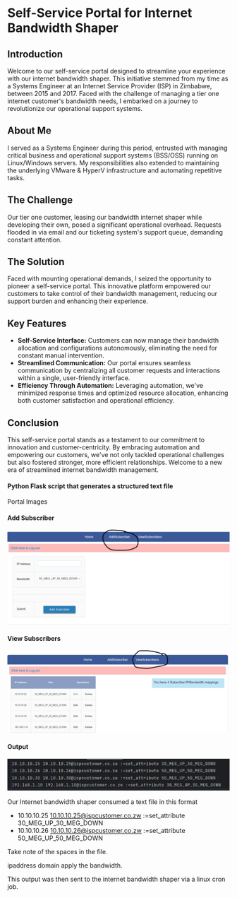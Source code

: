 # Self-Service Portal for Internet Bandwidth Shaper

## Introduction
Welcome to our self-service portal designed to streamline your experience with our internet bandwidth shaper. This initiative stemmed from my time as a Systems Engineer at an Internet Service Provider (ISP) in Zimbabwe, between 2015 and 2017. Faced with the challenge of managing a tier one internet customer's bandwidth needs, I embarked on a journey to revolutionize our operational support systems.

## About Me
I served as a Systems Engineer during this period, entrusted with managing critical business and operational support systems (BSS/OSS) running on Linux/Windows servers. My responsibilities also extended to maintaining the underlying VMware & HyperV infrastructure and automating repetitive tasks.

## The Challenge
Our tier one customer, leasing our bandwidth internet shaper while developing their own, posed a significant operational overhead. Requests flooded in via email and our ticketing system's support queue, demanding constant attention.

## The Solution
Faced with mounting operational demands, I seized the opportunity to pioneer a self-service portal. This innovative platform empowered our customers to take control of their bandwidth management, reducing our support burden and enhancing their experience.

## Key Features
- **Self-Service Interface:** Customers can now manage their bandwidth allocation and configurations autonomously, eliminating the need for constant manual intervention.
- **Streamlined Communication:** Our portal ensures seamless communication by centralizing all customer requests and interactions within a single, user-friendly interface.
- **Efficiency Through Automation:** Leveraging automation, we've minimized response times and optimized resource allocation, enhancing both customer satisfaction and operational efficiency.

## Conclusion
This self-service portal stands as a testament to our commitment to innovation and customer-centricity. By embracing automation and empowering our customers, we've not only tackled operational challenges but also fostered stronger, more efficient relationships. Welcome to a new era of streamlined internet bandwidth management.

#### Python Flask script that generates a structured text file

Portal Images 

#### Add Subscriber 
![img_3.png](static/img/img_3.png)

#### View Subscribers 

![img_1.png](static/img/img_1.png)

#### Output

![img_4.png](static/img/img_4.png)

Our Internet bandwidth shaper consumed a text file in this format

 - 10.10.10.25 10.10.10.25@ispcustomer.co.zw :=set_attribute 30_MEG_UP_30_MEG_DOWN
 - 10.10.10.26 10.10.10.26@ispcustomer.co.zw :=set_attribute 50_MEG_UP_50_MEG_DOWN

Take note of the spaces in the file. 

ipaddress domain apply the bandwidth.

This output was then sent to the internet bandwidth shaper via a linux cron job. 